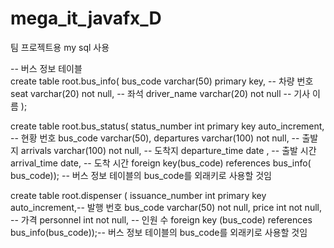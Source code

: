 # mega_it_javafx_D
팀 프로젝트용
my sql 사용

-- 버스 정보 테이블<br>
create table root.bus_info(
bus_code varchar(50) primary key, -- 차량 번호
seat varchar(20) not null, -- 좌석
driver_name varchar(20) not null -- 기사 이름
);

create table root.bus_status(
status_number int primary key auto_increment, -- 현황 번호
bus_code varchar(50),
departures varchar(100) not null, -- 출발지
arrivals varchar(100) not null, -- 도착지
departure_time date , -- 출발 시간
arrival_time date, -- 도착 시간
 foreign key(bus_code) references bus_info( bus_code)); -- 버스 정보 테이블의 bus_code를 외래키로 사용할 것임

create table root.dispenser (
issuance_number int primary key auto_increment,-- 발행 번호
bus_code varchar(50) not null, 
price int not null, -- 가격
personnel int not null, -- 인원 수
foreign key (bus_code) references bus_info(bus_code));-- 버스 정보 테이블의 bus_code를 외래키로 사용할 것임
